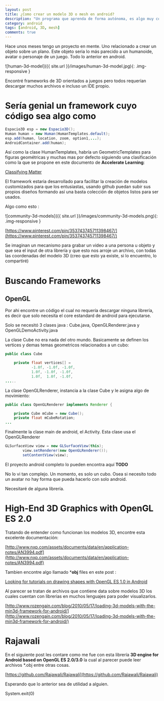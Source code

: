 ```yaml
---
layout: post
title: ¿Como crear un modelo 3D o mesh en android?
description: "Un programa que aprenda de forma autónoma, es algo muy complejo."
category: android
tags: [android, 3D, mesh]
comments: true  
---
```


Hace unos meses tengo un proyecto en mente. Uno relacionado a crear un objeto sobre un plano. Este objeto seria lo más parecido a un humanoide, avatar o personaje de un juego. Todo lo anterior en android.

![human-3d-model]({{ site.url }}/images/human-3d-model.jpg){: .img-responsive }

Encontré frameworks de 3D orientados a juegos pero todos requerían descargar muchos archivos e incluso un IDE propio.

# Sería genial un framework cuyo código sea algo como

```java
Espacio3D esp = new Espacio3D();
Human human = new Human(HumanTemplates.default);
esp.add(human, location, zoom, option1,...);
AndroidContainer.add(human);
```

Así como la clase HumanTemplates, habría un GeometricTemplates para figuras geométricas y muchas mas por defecto siguiendo una clasificación
como la que se propone en este documento de **Accelerate Learning**:

[Classifying Matter](http://www.katyisd.org/campus/KDE/Documents/Second%20Grade/Classifying%20Matter.pdf)

El framework estaria desarrollado para facilitar la creación de modelos customizados para que los entusiastas, usando github puedan subir sus propios diseños formando 
así una basta colección de objetos listos para ser usados. 

Algo como esto :

![community-3d-models]({{ site.url }}/images/community-3d-models.png){: .img-responsive }

[https://www.pinterest.com/pin/353743745711398467/](https://www.pinterest.com/pin/353743745711398467/)

Se imaginan un mecanismo para grabar un video a una persona u objeto y que sea el input de otra librería y que esto nos arroje un archivo,
con todas las coordenadas del modelo 3D (creo que esto ya existe, si lo encuentro, lo compartiré)

# Buscando Frameworks

## OpenGL 

Por ahi encontre un código el cual no requería descargar ninguna librería, es decir que solo necesita el core estandard de android para ejecutarse.

Solo se necesitó 3 clases java : Cube.java, OpenGLRenderer.java y OpenGLDemoActivity.java

La clase Cube no era nada del otro mundo. Basicamente se definen los vertices y demas temas geometricos relacionados a un cubo:

```java
public class Cube

    private float vertices[] = 
            -1.0f, -1.0f, -1.0f,
            1.0f, -1.0f, -1.0f,
            1.0f,  1.0f, -1.0f,
.....
```

La clase OpenGLRenderer, instancia a la clase Cube y le asigna algo de movimiento:

```java
public class OpenGLRenderer implements Renderer {

    private Cube mCube = new Cube();
    private float mCubeRotation;
...
```

Finalmente la clase main de android, el Activity. Esta clase usa el OpenGLRenderer

```java
GLSurfaceView view = new GLSurfaceView(this);
        view.setRenderer(new OpenGLRenderer());
        setContentView(view);
```

El proyecto android completo lo pueden encontra aquí **TODO**

No lo vi tan complejo. Un momento, es solo un cubo. Osea si necesito todo un avatar no hay forma que pueda hacerlo con solo android.

Necesitaré de alguna librería. 

# High-End 3D Graphics with OpenGL ES 2.0

Tratando de entender como funcionan los modelos 3D, encontre esta excelente documentación:

[http://www.nxp.com/assets/documents/data/en/application-notes/AN3994.pdf](http://www.nxp.com/assets/documents/data/en/application-notes/AN3994.pdf)

Tambien encontre algo llamado ***obj** files en este post : 

[Looking for tutorials on drawing shapes with OpenGL ES 1.0 in Android](http://stackoverflow.com/a/10308822/3957754)

Al parecer se tratan de archivos que contiene data sobre modelos 3D los cuales cuentan con librerias en muchos lenguajes para poder visualizarlos.

[http://www.rozengain.com/blog/2010/05/17/loading-3d-models-with-the-min3d-framework-for-android/](http://www.rozengain.com/blog/2010/05/17/loading-3d-models-with-the-min3d-framework-for-android/)


# Rajawali

En el siguiente post les contare como me fue con esta librería  **3D engine for Android based on OpenGL ES 2.0/3.0** la cual al parecer puede leer archivos *.obj entre otras cosas.

[https://github.com/Rajawali/Rajawali](https://github.com/Rajawali/Rajawali)

Esperando que lo anterior sea de utilidad a alguien.

System.exit(0)
